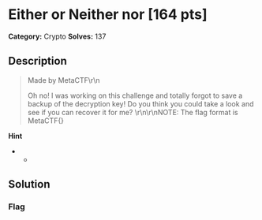 # Either or Neither nor [164 pts]

**Category:** Crypto
**Solves:** 137

## Description
>Made by MetaCTF\r\n<p>Oh no! I was working on this challenge and totally forgot to save a backup of the decryption key! Do you think you could take a look and see if you can recover it for me? \r\n\r\nNOTE: The flag format is MetaCTF{}

**Hint**
* -

## Solution

### Flag

